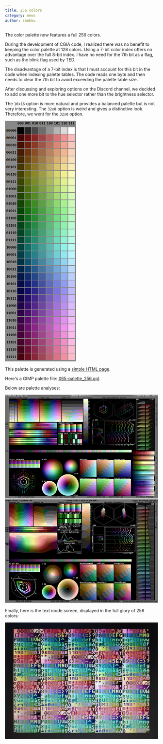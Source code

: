 ```yaml
---
title: 256 colors
category: news
author: smokku
---
```


The color palette now features a full 256 colors.

During the development of CGIA code, I realized there was no benefit to keeping the color palette
at 128 colors. Using a 7-bit color index offers no advantage over the full 8-bit index.
I have no need for the 7th bit as a flag, such as the blink flag used by TED.

The disadvantage of a 7-bit index is that I must account for this bit in the code
when indexing palette tables. The code reads one byte and then needs to clear the 7th bit
to avoid exceeding the palette table size.

After discussing and exploring options on the Discord channel,
we decided to add one more bit to the hue selector rather than the brightness selector.

The `16x16` option is more natural and provides a balanced palette but is not very interesting.
The `32x8` option is weird and gives a distinctive look. Therefore, we went for the `32x8` option.

![X65 256 color palette](/media/2024-06-08_X65-palette_256.png)

This palette is generated using a [simple HTML page](/media/2024-06-08_colors.html).

Here's a GIMP palette file: [X65-palette_256.gpl](/media/X65-palette_256.gpl).

Below are palette analyses:

![dawnbringer palette analysis](/media/2024-06-08_dawnbringer-palette-analysis.png)
![censor palette analysis](/media/2024-06-08_censor-palette-analysis.png)

Finally, here is the text mode screen, displayed in the full glory of 256 colors:

![X65 256 colors text mode](/media/2024-06-08_text-mode_256.jpeg)
